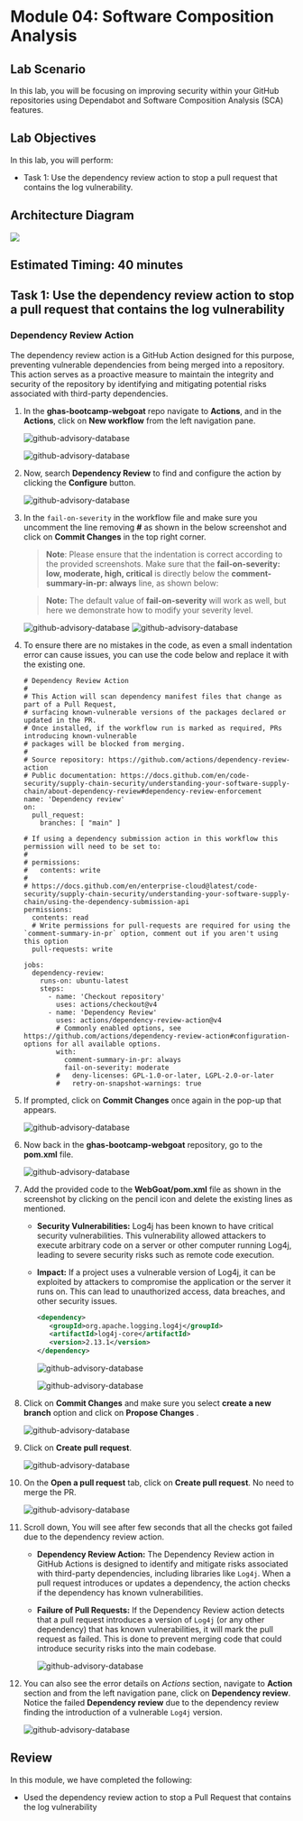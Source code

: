 # Module 04: Software Composition Analysis

## Lab Scenario

In this lab, you will be focusing on improving security within your GitHub repositories using Dependabot and Software Composition Analysis (SCA) features.

## Lab Objectives

In this lab, you will perform:

- Task 1: Use the dependency review action to stop a pull request that contains the log vulnerability. 

## Architecture Diagram

![](../images/arch6.PNG)

## Estimated Timing: 40 minutes

## Task 1: Use the dependency review action to stop a pull request that contains the log vulnerability

### Dependency Review Action

The dependency review action is a GitHub Action designed for this purpose, preventing vulnerable dependencies from being merged into a repository. This action serves as a proactive measure to maintain the integrity and security of the repository by identifying and mitigating potential risks associated with third-party dependencies.

1. In the **ghas-bootcamp-webgoat** repo navigate to **Actions**, and in the **Actions**, click on **New workflow** from the left navigation pane.

   ![github-advisory-database](../images/g2.1.png)

   ![github-advisory-database](../images/g3atz.png)
 
1. Now, search **Dependency Review** to find and configure the action by clicking the **Configure** button.
   
   ![github-advisory-database](../images/g4.png)

1. In the  `fail-on-severity` in the workflow file and make sure you uncomment the line removing **#** as shown in the below screenshot and click on **Commit Changes** in the top right corner.

   >**Note**: Please ensure that the indentation is correct according to the provided screenshots. Make sure that the **fail-on-severity: low, moderate, high, critical** is directly below the **comment-summary-in-pr: always** line, as shown below:

   >**Note:** The default value of **fail-on-severity** will work as well, but here we demonstrate how to modify your severity level.

   ![github-advisory-database](../images/g7at.png)
   ![github-advisory-database](../images/uncmtat.png)

1. To ensure there are no mistakes in the code, as even a small indentation error can cause issues, you can use the code below and replace it with the existing one.

	```
	# Dependency Review Action
	#
	# This Action will scan dependency manifest files that change as part of a Pull Request,
	# surfacing known-vulnerable versions of the packages declared or updated in the PR.
	# Once installed, if the workflow run is marked as required, PRs introducing known-vulnerable
	# packages will be blocked from merging.
	#
	# Source repository: https://github.com/actions/dependency-review-action
	# Public documentation: https://docs.github.com/en/code-security/supply-chain-security/understanding-your-software-supply-chain/about-dependency-review#dependency-review-enforcement
	name: 'Dependency review'
	on:
	  pull_request:
	    branches: [ "main" ]
	
	# If using a dependency submission action in this workflow this permission will need to be set to:
	#
	# permissions:
	#   contents: write
	#
	# https://docs.github.com/en/enterprise-cloud@latest/code-security/supply-chain-security/understanding-your-software-supply-chain/using-the-dependency-submission-api
	permissions:
	  contents: read
	  # Write permissions for pull-requests are required for using the `comment-summary-in-pr` option, comment out if you aren't using this option
	  pull-requests: write
	
	jobs:
	  dependency-review:
	    runs-on: ubuntu-latest
	    steps:
	      - name: 'Checkout repository'
	        uses: actions/checkout@v4
	      - name: 'Dependency Review'
	        uses: actions/dependency-review-action@v4
	        # Commonly enabled options, see https://github.com/actions/dependency-review-action#configuration-options for all available options.
	        with:
	          comment-summary-in-pr: always
	          fail-on-severity: moderate
	        #   deny-licenses: GPL-1.0-or-later, LGPL-2.0-or-later
	        #   retry-on-snapshot-warnings: true
	
	```

1. If prompted, click on **Commit Changes** once again in the pop-up that appears.

   ![github-advisory-database](../images/g8.png)

1. Now back in the **ghas-bootcamp-webgoat** repository, go to the **pom.xml** file.

   ![github-advisory-database](../images/g9.png)
   
1. Add the provided code to the **WebGoat/pom.xml** file as shown in the screenshot by clicking on the pencil icon and delete the existing lines as mentioned.

   - **Security Vulnerabilities:** Log4j has been known to have critical security vulnerabilities. This vulnerability allowed attackers to execute arbitrary code on a server or other computer running Log4j, leading to severe security risks such as remote code execution.

   - **Impact:** If a project uses a vulnerable version of Log4j, it can be exploited by attackers to compromise the application or the server it runs on. This can lead to unauthorized access, data breaches, and other security issues. 

		```xml
		<dependency>
		   <groupId>org.apache.logging.log4j</groupId>
		   <artifactId>log4j-core</artifactId>
		   <version>2.13.1</version>
		</dependency>
		```

      ![github-advisory-database](../images/gx2at.png)

      ![github-advisory-database](../images/gx2.png)

1. Click on **Commit Changes** and make sure you select **create a new branch** option and click on **Propose Changes** .

   ![github-advisory-database](../images/proposechanges.png)

1. Click on **Create pull request**. 

   ![github-advisory-database](../images/createpr.png)

1. On the **Open a pull request** tab, click on **Create pull request**. No need to merge the PR.   

   ![github-advisory-database](../images/sec-3.png)

1. Scroll down, You will see after few seconds that all the checks got failed due to the dependency review action.

   - **Dependency Review Action:** The Dependency Review action in GitHub Actions is designed to identify and mitigate risks associated with third-party dependencies, including libraries like `Log4j`. When a pull request introduces or updates a dependency, the action checks if the dependency has known vulnerabilities.

   - **Failure of Pull Requests:** If the Dependency Review action detects that a pull request introduces a version of `Log4j` (or any other dependency) that has known vulnerabilities, it will mark the pull request as failed. This is done to prevent merging code that could introduce security risks into the main codebase.

      ![github-advisory-database](../images/prfaila.png)

1. You can also see the error details on *Actions* section, navigate to **Action** section and from the left navigation pane, click on **Dependency review**. Notice the failed **Dependency review** due to the dependency review finding the introduction of a vulnerable `Log4j` version.

   ![github-advisory-database](../images/gx1a.png)

## Review

In this module, we have completed the following:
-  Used the dependency review action to stop a Pull Request that contains the log vulnerability
